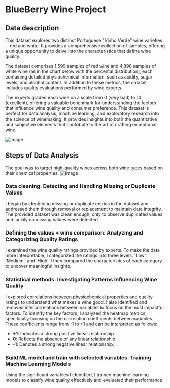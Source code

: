 # BlueBerry Wine Project

## Data description
This dataset explores two distinct Portuguese "Vinho Verde" wine varieties—red and white. It provides a comprehensive collection of samples, offering a unique opportunity to delve into the characteristics that define wine quality.

The dataset comprises 1,599 samples of red wine and 4,898 samples of white wine (as in the chart below with the percental distribution), each containing detailed physiochemical information, such as acidity, sugar levels, and alcohol content. In addition to these metrics, the dataset includes quality evaluations performed by wine experts.

The experts graded each wine on a scale from 0 (very bad) to 10 (excellent), offering a valuable benchmark for understanding the factors that influence wine quality and consumer preference.
This dataset is perfect for data analysis, machine learning, and exploratory research into the science of winemaking. It provides insights into both the quantitative and subjective elements that contribute to the art of crafting exceptional wine.

![image](https://github.com/user-attachments/assets/910c2777-07a9-4694-b5dd-38b7d79f8e31)

## Steps of Data Analysis
The goal was to target high-quality wines across both wine types based on their chemical properties:
![image](https://github.com/user-attachments/assets/d469bef6-1598-42c2-a0cb-282a4bd29e92)

### Data cleaning: Detecting and Handling Missing or Duplicate Values
 I began by identifying missing or duplicate entries in the dataset and addressed them through removal or replacement to maintain data integrity.
 The provided dataset was clean enough, only to observe duplicated values and luckily no missing values were detected. 

### Defining the values + wine comparison: Analyzing and Categorizing Quality Ratings
I examined the wine quality ratings provided by experts. 
To make the data more interpretable, I categorized the ratings into three levels: 'Low', 'Medium', and 'High'. I then compared the characteristics of each category to uncover meaningful insights.

### Statistical methods: Investigating Patterns Influencing Wine Quality
I explored correlations between physiochemical properties and quality ratings to understand what makes a wine good.
I also identified and removed intercorrelations between variables to focus on the most impactful factors.
To identify the key factors, I analyzed the heatmap metrics, specifically focusing on the correlation coefficients between variables. These coefficients range from -1 to +1 and can be interpreted as follows:

- **+1**: Indicates a strong positive linear relationship.  
- **0**: Reflects the absence of any linear relationship.  
- **-1**: Denotes a strong negative linear relationship.

### Build ML model and train with selected variables: Training Machine Learning Models
Using the significant variables I identified, I trained machine learning models to classify wine quality effectively and evaluated their performance.



 




